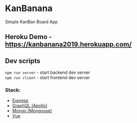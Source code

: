 # KanBanana

Simple KanBan Board App

## Heroku Demo - https://kanbanana2019.herokuapp.com/

## Dev scripts

`npm run server` - start backend dev server <br>
`npm run client` - start frontend dev server

### Stack:

- <a href="https://expressjs.com/">Express</a>
- <a href="https://www.apollographql.com/">GraphQL (Apollo)</a>
- <a href="https://mongoosejs.com/">Mongo (Mongoose)</a>
- <a href="https://vuejs.org/">Vue</a>
